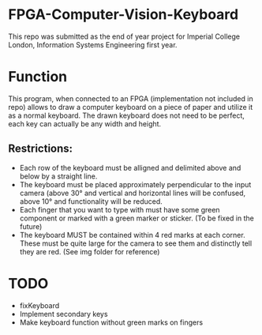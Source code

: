# FPGA-Computer-Vision-Keyboard
This repo was submitted as the end of year project for Imperial College London, Information Systems Engineering first year.


# Function
This program, when connected to an FPGA (implementation not included in repo) allows to draw a computer keyboard on a piece of paper and utilize it as a normal keyboard. The drawn keyboard does not need to be perfect, each key can actually be any width and height.

## Restrictions:
- Each row of the keyboard must be alligned and delimited above and below by a straight line.
- The keyboard must be placed approximately perpendicular to the input camera (above 30° and vertical and horizontal lines will be confused, above 10° and functionality will be reduced.
- Each finger that you want to type with must have some green component or marked with a green marker or sticker. (To be fixed in the future)
- The keyboard MUST be contained within 4 red marks at each corner. These must be quite large for the camera to see them and distinctly tell they are red. (See img folder for reference)

# TODO
- fixKeyboard
- Implement secondary keys
- Make keyboard function without green marks on fingers
